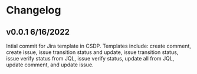 # Changelog

## v0.0.1 6/16/2022

Intial commit for Jira template in CSDP. Templates include: create comment, create issue, issue transition status and update, issue transition status, issue verify status from JQL, issue verify status, update all from JQL, update comment, and update issue. 